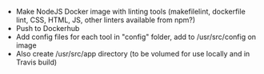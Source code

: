 - Make NodeJS Docker image with linting tools (makefilelint, dockerfile lint, CSS, HTML, JS, other linters available from npm?)
- Push to Dockerhub
- Add config files for each tool in "config" folder, add to /usr/src/config on image
- Also create /usr/src/app directory (to be volumed for use locally and in Travis build)
